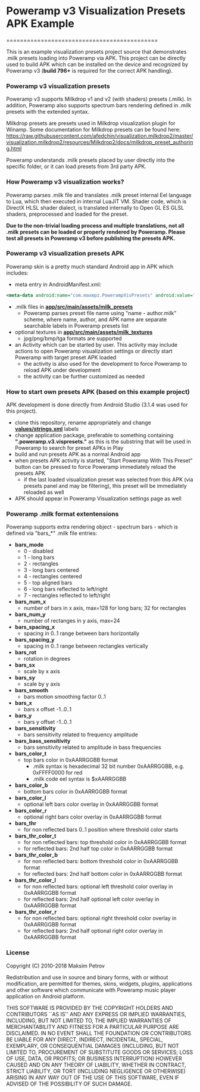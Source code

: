 # Poweramp v3 Visualization Presets APK Example
============================================

This is an example visualization presets project source that demonstrates .milk presets loading into Poweramp via APK.
This project can be directly used to build APK which can be installed on the device and recognized by
Poweramp v3 (**build 796+** is required for the correct APK handling).

### Poweramp v3 visualization presets

Poweramp v3 supports Milkdrop v1 and v2 (with shaders) presets (.milk). In addition, Poweramp also supports spectrum bars rendering defined in .milk presets with the extended syntax.

Milkdrop presets are presets used in Milkdrop visualization plugin for Winamp.
Some documentation for Milkdrop presets can be found here: https://raw.githubusercontent.com/afedchin/visualization.milkdrop2/master/visualization.milkdrop2/resources/Milkdrop2/docs/milkdrop_preset_authoring.html

Poweramp understands .milk presets placed by user directly into the specific folder, or it can load presets from 3rd party APK.

### How Poweramp v3 visualization works?

Poweramp parses .milk file and translates .milk preset internal Eel language to Lua, which then executed in internal LuaJIT VM. Shader code, which is DirectX HLSL shader dialect, is
translated internally to Open GL ES GLSL shaders, preprocessed and loaded for the preset.

**Due to the non-trivial loading process and multiple translations, not all .milk presets can be loaded or properly rendered by Poweramp. Please test all presets in Poweramp v3 before
publishing the presets APK.**

### Poweramp v3 visualization presets APK

Poweramp skin is a pretty much standard Android app in APK which includes:
* meta entry in AndroidManifest.xml:
```xml
<meta-data android:name="com.maxmpz.PowerampVisPresets" android:value="true"/>
```
* .milk files in **[app/src/main/assets/milk_presets](app/src/main/assets/milk_presets)**
  * Poweramp parses preset file name using "name - author.milk" scheme, where name, author, and APK name are separate searchable labels in Poweramp presets list
* optional textures in **[app/src/main/assets/milk_textures](app/src/main/assets/milk_textures)**
  * jpg/png/bmp/tga formats are supported
* an Activity which can be started by user. This activity may include actions to open Poweramp visualization settings or directly start Poweramp with target preset APK loaded
    * the activity is also used for the development to force Poweramp to reload APK under development
    * the activity can be further customized as needed

### How to start own presets APK (based on this example project)
APK development is done directly from Android Studio (3.1.4 was used for this project).
* clone this repository, rename appropriately and change **[values/strings.xml](app/src/main/res/values/strings.xml)** labels
* change application package, preferable to something containing **".poweramp.v3.vispresets."** as this is the substring that will be used in Poweramp to search for preset APKs in Play
* build and run presets APK as a normal Android app
* when presets APK activity is started, "Start Poweramp With This Preset" button can be pressed to force Poweramp immediately reload the presets APK
  * if the last loaded visualization preset was selected from this APK (via presets panel and may be filtering), this preset will be immediately reloaded as well
* APK should appear in Poweramp Visualization settings page as well

### Poweramp .milk format extentensions

Poweramp supports extra rendering object - spectrum bars - which is defined via "bars_*" .milk file entries:
* **bars_mode**
  * 0 - disabled
  * 1 - long bars
  * 2 - rectangles
  * 3 - long bars centered
  * 4 - rectangles centered
  * 5 - top aligned bars
  * 6 - long bars reflected to left/right
  * 7 - rectangles reflected to left/right
* **bars_num_x**
  * number of bars in x axis, max=128 for long bars; 32 for rectangles
* **bars_num_y**
  * number of rectanges in y axis, max=24
* **bars_spacing_x**
  * spacing in 0..1 range between bars horizontally
* **bars_spacing_y**
  * spacing in 0..1 range between rectangles vertically
* **bars_rot**
  * rotation in degrees
* **bars_sx**
  * scale by x axis
* **bars_sy**
  * scale by y axis
* **bars_smooth**
  * bars motion smoothing factor 0..1
* **bars_x**
  * bars x offset -1..0..1
* **bars_y**
  * bars y offset -1..0..1
* **bars_sensitivity**
  * bars sensitivity related to frequency amplitude
* **bars_bass_sensitivity**
  * bars sensitivity related to amplitude in bass frequencies
* **bars_color_t**
  * top bars color in 0xAARRGGBB format
    * .milk syntax is hexadecimal 32 bit number 0xAARRGGBB, e.g. 0xFFFF0000 for red
    * .milk code eel syntax is $xAARRGGBB
* **bars_color_b**
  * bottom bars color in 0xAARRGGBB format
* **bars_color_l**
  * optional left bars color overlay in 0xAARRGGBB format
* **bars_color_r**
  * optional right bars color overlay in 0xAARRGGBB format
* **bars_thr**
   * for non reflected bars 0..1 position where threshold color starts
* **bars_thr_color_t**
   * for non reflected bars: top threshold color in 0xAARRGGBB format
   * for reflected bars: 2nd half top color in 0xAARRGGBB format
* **bars_thr_color_b**
   * for non reflected bars: bottom threshold color in 0xAARRGGBB format
   * for reflected bars: 2nd half bottom color in 0xAARRGGBB format
* **bars_thr_color_l**
   * for non reflected bars: optional left threshold color overlay in 0xAARRGGBB format
   * for reflected bars: 2nd half optional left color overlay in 0xAARRGGBB format
* **bars_thr_color_r**
   * for non reflected bars: optional right threshold color overlay in 0xAARRGGBB format
   * for reflected bars: 2nd half optional right color overlay in 0xAARRGGBB format

### License

Copyright (C) 2010-2018 Maksim Petrov

Redistribution and use in source and binary forms, with or without
modification, are permitted for themes, skins, widgets, plugins, applications and other software
which communicate with Poweramp music player application on Android platform.

THIS SOFTWARE IS PROVIDED BY THE COPYRIGHT HOLDERS AND CONTRIBUTORS
``AS IS'' AND ANY EXPRESS OR IMPLIED WARRANTIES, INCLUDING, BUT NOT
LIMITED TO, THE IMPLIED WARRANTIES OF MERCHANTABILITY AND FITNESS FOR
A PARTICULAR PURPOSE ARE DISCLAIMED.  IN NO EVENT SHALL THE FOUNDATION OR
CONTRIBUTORS BE LIABLE FOR ANY DIRECT, INDIRECT, INCIDENTAL, SPECIAL,
EXEMPLARY, OR CONSEQUENTIAL DAMAGES (INCLUDING, BUT NOT LIMITED TO,
PROCUREMENT OF SUBSTITUTE GOODS OR SERVICES; LOSS OF USE, DATA, OR
PROFITS; OR BUSINESS INTERRUPTION) HOWEVER CAUSED AND ON ANY THEORY OF
LIABILITY, WHETHER IN CONTRACT, STRICT LIABILITY, OR TORT (INCLUDING
NEGLIGENCE OR OTHERWISE) ARISING IN ANY WAY OUT OF THE USE OF THIS
SOFTWARE, EVEN IF ADVISED OF THE POSSIBILITY OF SUCH DAMAGE.



